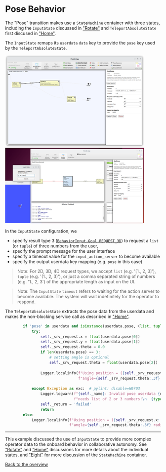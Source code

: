 
# Pose Behavior

The "Pose" transition makes use a `StateMachine` container with three states, including the 
`InputState` discussed in ["Rotate"](rotate_behavior.md) and 
`TeleportAbsoluteState` first discused in ["Home"](home_behavior.md).

The `InputState` remaps its `userdata` `data` key to provide the `pose` key used by the `TeleportAbsoluteState`.

<img src="img/pose_behavior.png" alt="Pose behavior data flow." width="450">
<img src="img/pose_input.png" alt="Pose input as list of numbers." width="450">

In the `InputState` configuration, we 
  * specify result type 3 ([`BehaviorInput.Goal.REQUEST_3D`](https://github.com/FlexBE/flexbe_behavior_engine/blob/ros2-devel/flexbe_msgs/action/BehaviorInput.action)) to request a `list` (or `tuple`) of three numbers from the user, 
  * specify the prompt message for the user interface
  * specify a timeout value for the `input_action_server` to become available
  * specify the output userdata key mapping (e.g. `pose` in this case)

> Note: For 2D, 3D, 4D request types, we accept `list` (e.g. '[1., 2, 3]'), `tuple` (e.g. '(1., 2, 3)'),
> or just a comma separated string of numbers (e.g. '1., 2, 3') of the appropriate length as input on the UI.

> Note: The `InputState` `timeout` refers to waiting for the action server to become available. 
> The system will wait indefinitely for the operator to respond.

The `TeleportAbsoluteState` extracts the pose data from the userdata and makes the non-blocking service call as described in ["Home"](home_behavior.md).

```python
        if 'pose' in userdata and isinstance(userdata.pose, (list, tuple)):
            try:
                self._srv_request.x = float(userdata.pose[0])
                self._srv_request.y = float(userdata.pose[1])
                self._srv_request.theta = 0.0
                if len(userdata.pose) == 3:
                    # setting angle is optional
                    self._srv_request.theta = float(userdata.pose[2])

                Logger.localinfo(f"Using position = ({self._srv_request.x:.3f}, {self._srv_request.y:.3f}), "
                                 f"angle={self._srv_request.theta:.3f} radians from userdata")

            except Exception as exc:  # pylint: disable=W0703
                Logger.logwarn(f"{self._name}: Invalid pose userdata {userdata.pose} - "
                               f"needs list of 2 or 3 numbers!\n  {type(exc)} - {exc}")
                self._return = 'failed'
                return
        else:
            Logger.localinfo(f"Using position = ({self._srv_request.x:.3f}, {self._srv_request.y:.3f}), "
                             f"angle={self._srv_request.theta:.3f} radians")
```
----

This example discussed the use of `InputState` to provide more complex operator data to the onboard behavior in collaborative autonomy.
See ["Rotate"](rotate_behavior.md) and ["Home"](home_behavior.md) discussions for more details about the individual states, and 
["Eight"](eight_loop.md) for more discussion of the `StateMachine` container.


[Back to the overview](../README.md#selectable-transitions)
